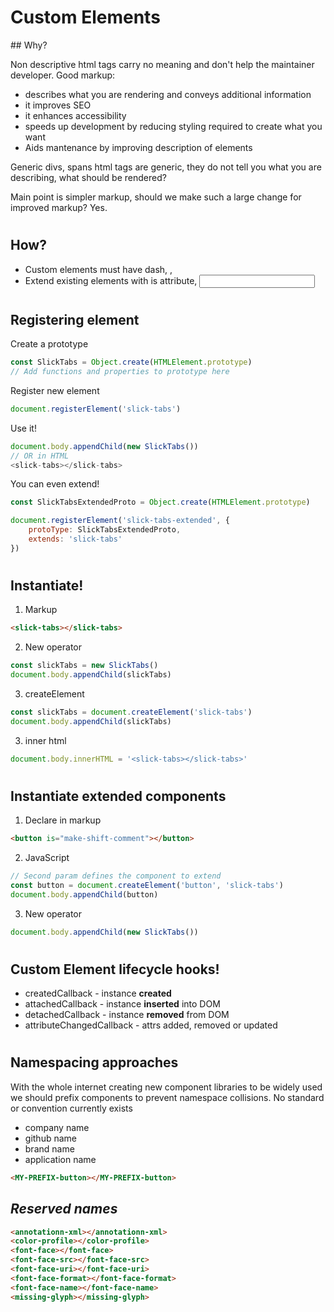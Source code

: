 # Custom Elements

## Why?

Non descriptive html tags carry no meaning and don't help the maintainer developer.
Good markup: 
- describes what you are rendering and conveys additional information
- it improves SEO
- it enhances accessibility
- speeds up development by reducing styling required to create what you want
- Aids mantenance by improving description of elements

Generic divs, spans html tags are generic, they do not tell you what you are describing, what should be rendered?

Main point is simpler markup, should we make such a large change for improved markup? Yes.

#
## How?

- Custom elements must have dash, <my-component>, <a-component>
- Extend existing elements with is attribute, <input type="text" is="search-input">

#
## Registering element
Create a prototype
```javascript
const SlickTabs = Object.create(HTMLElement.prototype)
// Add functions and properties to prototype here
```

Register new element
```javascript
document.registerElement('slick-tabs')
```

Use it!
```javascript
document.body.appendChild(new SlickTabs())
// OR in HTML
<slick-tabs></slick-tabs>
```

You can even extend!
```javascript
const SlickTabsExtendedProto = Object.create(HTMLElement.prototype)

document.registerElement('slick-tabs-extended', {
	protoType: SlickTabsExtendedProto,
	extends: 'slick-tabs'
})
```


#
## Instantiate!

1. Markup
```html
<slick-tabs></slick-tabs>
```

2. New operator
```javascript
const slickTabs = new SlickTabs()
document.body.appendChild(slickTabs)
```

3. createElement
```javascript
const slickTabs = document.createElement('slick-tabs')
document.body.appendChild(slickTabs)
```

3. inner html
```javascript
document.body.innerHTML = '<slick-tabs></slick-tabs>'
```

#
## Instantiate extended components

1. Declare in markup
```html
<button is="make-shift-comment"></button>
```

2. JavaScript
```javascript
// Second param defines the component to extend
const button = document.createElement('button', 'slick-tabs')
document.body.appendChild(button)
```

3. New operator
```javascript
document.body.appendChild(new SlickTabs())
```

#
## Custom Element lifecycle hooks!

- createdCallback - instance **created**
- attachedCallback - instance **inserted** into DOM
- detachedCallback - instance **removed** from DOM
- attributeChangedCallback - attrs added, removed or updated


#
## Namespacing approaches

With the whole internet creating new component libraries to be widely used we should prefix components to prevent namespace collisions. No standard or convention currently exists

- company name
- github name
- brand name
- application name

```html
<MY-PREFIX-button></MY-PREFIX-button>
```

## *Reserved names*
```html
<annotationn-xml></annotationn-xml>
<color-profile></color-profile>
<font-face></font-face>
<font-face-src></font-face-src>
<font-face-uri></font-face-uri>
<font-face-format></font-face-format>
<font-face-name></font-face-name>
<missing-glyph></missing-glyph>
```